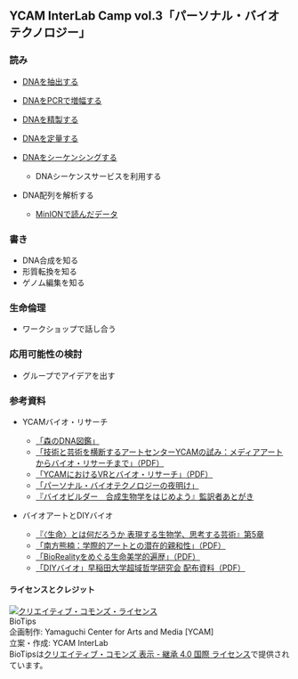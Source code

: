 ## YCAM InterLab Camp vol.3「パーソナル・バイオテクノロジー」  


### 読み
- [DNAを抽出する](https://github.com/YCAMInterlab/BioTIPS/blob/master/extraction.md)
- [DNAをPCRで増幅する](https://github.com/YCAMInterlab/BioTIPS/blob/master/pcramplification.md)
- [DNAを精製する](https://github.com/YCAMInterlab/BioTIPS/blob/master/purification.md)
- [DNAを定量する](https://github.com/YCAMInterlab/BioTIPS/blob/master/quantification.md)
- [DNAをシーケンシングする](https://github.com/YCAMInterlab/BioTIPS/blob/master/sequencing.md)
  - DNAシーケンスサービスを利用する
- DNA配列を解析する  

  - [MinIONで読んだデータ](https://www.dropbox.com/s/wl9jo119xni730f/InterLabCamp_MinION.zip?dl=0)

### 書き
- DNA合成を知る
- 形質転換を知る
- ゲノム編集を知る

### 生命倫理
- ワークショップで話し合う  

### 応用可能性の検討
- グループでアイデアを出す

### 参考資料
- YCAMバイオ・リサーチ
  - [「森のDNA図鑑」](https://special.ycam.jp/dna-of-forests/#/)
  - [「技術と芸術を横断するアートセンターYCAMの試み：メディアアートからバイオ・リサーチまで」（PDF）](https://www.dropbox.com/s/5xf02o9ovkz176g/2017%20%E6%8A%80%E8%A1%93%E3%81%A8%E8%8A%B8%E8%A1%93%E3%82%92%E6%A8%AA%E6%96%AD%E3%81%99%E3%82%8B%E3%82%A2%E3%83%BC%E3%83%88%E3%82%BB%E3%83%B3%E3%82%BF%E3%83%BCYCAM%E3%81%AE%E8%A9%A6%E3%81%BF.pdf?dl=0)
  - [「YCAMにおけるVRとバイオ・リサーチ」（PDF）](https://www.dropbox.com/s/qd5r2jd80s8ntxx/2018%20YCAM%E3%81%AB%E3%81%8A%E3%81%91%E3%82%8BVR%E3%81%A8%E3%83%90%E3%82%A4%E3%82%AA%E3%83%BB%E3%83%AA%E3%82%B5%E3%83%BC%E3%83%81.pdf?dl=0)
  - [「パーソナル・バイオテクノロジーの夜明け」](https://www.yodosha.co.jp/jikkenigaku/opinion/vol35n18.html)
  - [『バイオビルダー　合成生物学をはじめよう』監訳者あとがき](https://makezine.jp/blog/2018/11/biobuilder.html)
  
- バイオアートとDIYバイオ
  - [『〈生命〉とは何だろうか 表現する生物学、思考する芸術』第5章](http://bookclub.kodansha.co.jp/product?item=0000210679) 
  - [「南方熊楠：学際的アートとの潜在的親和性」（PDF）](https://www.dropbox.com/s/6688km7fskk5ws5/%E5%B2%A9%E5%B4%8E%E7%A7%80%E9%9B%842013%E5%B2%A9%E6%B3%A2%E7%A7%91%E5%AD%A6_%E7%86%8A%E6%A5%A0.pdf?dl=0)   
  - [「BioRealityをめぐる生命美学的遍歴」（PDF）](https://www.dropbox.com/s/vbi1039xgsdihgi/%E5%B2%A9%E5%B4%8E2018_VR%E5%AD%A6%E4%BC%9A%E8%AA%8C23%283%297_12.pdf?dl=0)   
  - [ 「DIYバイオ」早稲田大学超域哲学研究会 配布資料（PDF）](https://www.dropbox.com/s/b7fixjctag458th/%E6%97%A9%E7%A8%B2%E7%94%B0%E5%A4%A7%E5%AD%A6%E8%B6%85%E5%9F%9F%E5%93%B2%E5%AD%A6%E7%A0%94%E7%A9%B6%E4%BC%9A20190121DIY%E3%83%90%E3%82%A4%E3%82%AAver2.pdf?dl=0)  

#### ライセンスとクレジット
<a href="http://creativecommons.org/licenses/by-sa/4.0/" rel="license"><img style="border-width: 0;" alt="クリエイティブ・コモンズ・ライセンス" src="http://i.creativecommons.org/l/by-sa/4.0/80x15.png" /></a>
<br />
BioTips  
企画制作: Yamaguchi Center for Arts and Media [YCAM]<br />
立案・作成: YCAM InterLab<br />
BioTipsは<a href="http://creativecommons.org/licenses/by-sa/4.0/" rel="license">クリエイティブ・コモンズ 表示 - 継承 4.0 国際 ライセンス</a>で提供されています。
